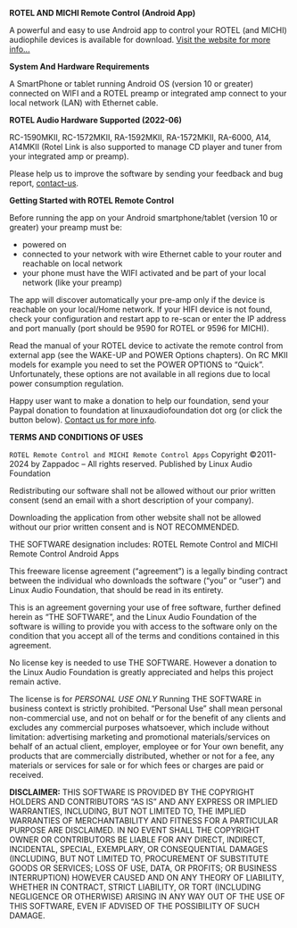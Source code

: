 **ROTEL AND MICHI Remote Control (Android App)**

A powerful and easy to use Android app to control your ROTEL (and MICHI) audiophile devices is available for download.
[Visit the website for more info...](https://linuxaudiofoundation.org/rotel-remote-control/)


**System And Hardware Requirements**

A SmartPhone or tablet running Android OS (version 10 or 
greater) connected on WIFI and a ROTEL preamp or integrated amp connect 
to your local network (LAN) with Ethernet cable.



**ROTEL Audio Hardware Supported (2022-06)**

RC-1590MKII, RC-1572MKII, RA-1592MKII, RA-1572MKII, 
RA-6000, A14, A14MKII (Rotel Link is also supported to manage CD player 
and tuner from your integrated amp or preamp).

Please help us to improve the software by sending your feedback and bug report,  [contact-us](https://linuxaudiofoundation.org/about/).



**Getting Started with ROTEL Remote Control**

Before running the app on your Android smartphone/tablet (version 10 or greater) your preamp must be:

- powered on
- connected to your network with wire Ethernet cable to your router and reachable on local network
- your phone must have the WIFI activated and be part of your local network (like your preamp)

The app will discover automatically your 
pre-amp only if the device is reachable on your local/Home network. If 
your HIFI device is not found, check your configuration and restart app 
to re-scan or enter the IP address and port manually (port should be 
9590 for ROTEL or 9596 for MICHI).

Read the manual of your ROTEL device to activate the 
remote control from external app (see the WAKE-UP and POWER Options 
chapters). On RC MKII models for example you need to set the POWER 
OPTIONS to “Quick”. Unfortunately, these options are not available in 
all regions due to local power consumption regulation.

Happy user want to make a donation to help our foundation,
 send your Paypal donation to foundation at linuxaudiofoundation dot org
 (or click the button below). [Contact us for more info](https://linuxaudiofoundation.org/about/).



**TERMS AND CONDITIONS OF USES**

`ROTEL Remote Control and MICHI Remote Control Apps`
Copyright ©2011-2024 by Zappadoc – All rights reserved.
Published by Linux Audio Foundation

Redistributing our software shall not be allowed without 
our prior written consent (send an email with a short description of 
your company).

Downloading the application from other website shall not be allowed without our prior written consent and is NOT RECOMMENDED.

THE SOFTWARE designation includes: ROTEL Remote Control and MICHI Remote Control Android Apps

This freeware license agreement (“agreement”) is a legally
 binding contract between the individual who downloads the software 
(“you” or “user”) and Linux Audio Foundation, that should be read in its
 entirety.

This is an agreement governing your use of free software, 
further defined herein as “THE SOFTWARE”, and the Linux Audio Foundation
 of the software is willing to provide you with access to the software 
only on the condition that you accept all of the terms and conditions 
contained in this agreement.

No license key is needed to use THE SOFTWARE. However a 
donation to the Linux Audio Foundation is greatly appreciated and helps 
this project remain active.

The license is for *PERSONAL USE ONLY* Running THE 
SOFTWARE in business context is strictly prohibited. “Personal Use” 
shall mean personal non-commercial use, and not on behalf or for the 
benefit of any clients and excludes any commercial purposes whatsoever, 
which include without limitation: advertising marketing and promotional 
materials/services on behalf of an actual client, employer, employee or 
for Your own benefit, any products that are commercially distributed, 
whether or not for a fee, any materials or services for sale or for 
which fees or charges are paid or received.

**DISCLAIMER:**
THIS SOFTWARE IS PROVIDED BY THE COPYRIGHT HOLDERS AND CONTRIBUTORS “AS 
IS” AND ANY EXPRESS OR IMPLIED WARRANTIES, INCLUDING, BUT NOT LIMITED 
TO, THE IMPLIED WARRANTIES OF MERCHANTABILITY AND FITNESS FOR A 
PARTICULAR PURPOSE ARE DISCLAIMED. IN NO EVENT SHALL THE COPYRIGHT OWNER
 OR CONTRIBUTORS BE LIABLE FOR ANY DIRECT, INDIRECT, INCIDENTAL, 
SPECIAL, EXEMPLARY, OR CONSEQUENTIAL DAMAGES (INCLUDING, BUT NOT LIMITED
 TO, PROCUREMENT OF SUBSTITUTE GOODS OR SERVICES; LOSS OF USE, DATA, OR 
PROFITS; OR BUSINESS INTERRUPTION) HOWEVER CAUSED AND ON ANY THEORY OF 
LIABILITY, WHETHER IN CONTRACT, STRICT LIABILITY, OR TORT (INCLUDING 
NEGLIGENCE OR OTHERWISE) ARISING IN ANY WAY OUT OF THE USE OF THIS 
SOFTWARE, EVEN IF ADVISED OF THE POSSIBILITY OF SUCH DAMAGE.
